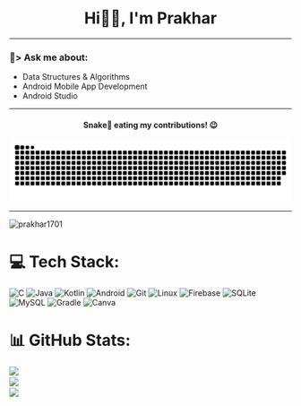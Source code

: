 <h1 align="center">Hi👋🏻, I'm Prakhar</h1>

---

<h3>🔴>&nbspAsk me about:</h3>

<ul>
<li>Data Structures & Algorithms</li>
<li>Android Mobile App Development</li>
<li>Android Studio</li>
</ul>

---

<h4 align="center">Snake🐍 eating my contributions! 😉</h4>

<p align="center">
<picture>
  <source media="(prefers-color-scheme: dark)" srcset="https://raw.githubusercontent.com/Prakhar1701/Prakhar1701/output/github-contribution-grid-snake-dark.svg">
  <source media="(prefers-color-scheme: light)" srcset="https://raw.githubusercontent.com/Prakhar1701/Prakhar1701/output/github-contribution-grid-snake.svg">
  <img alt="Sorry Something Went Wrong..." src="https://raw.githubusercontent.com/platane/platane/output/github-contribution-grid-snake.svg">
</picture>
</p>

---


<p align="left"> <img src="https://komarev.com/ghpvc/?username=prakhar1701&label=Profile%20views&color=0e75b6&style=flat" alt="prakhar1701" /> </p>

<!-- <p align="left"> <a href="https://github.com/ryo-ma/github-profile-trophy"><img src="https://github-profile-trophy.vercel.app/?username=prakhar1701" alt="prakhar1701" /></a> </p> -->


# 💻 Tech Stack:
![C](https://img.shields.io/badge/c-%2300599C.svg?style=for-the-badge&logo=c&logoColor=white)
![Java](https://img.shields.io/badge/Java-ED8B00?style=for-the-badge&logo=java&logoColor=white)
![Kotlin](https://img.shields.io/badge/kotlin-%230095D5.svg?style=for-the-badge&logo=kotlin&logoColor=white)
![Android](https://img.shields.io/badge/Android-3DDC84?style=for-the-badge&logo=android&logoColor=white)
![Git](https://img.shields.io/badge/git-%23F05033.svg?style=for-the-badge&logo=git&logoColor=white)
![Linux](https://img.shields.io/badge/Linux-FCC624?style=for-the-badge&logo=linux&logoColor=black)
![Firebase](https://img.shields.io/badge/firebase-%23039BE5.svg?style=for-the-badge&logo=firebase)
![SQLite](https://img.shields.io/badge/sqlite-%2307405e.svg?style=for-the-badge&logo=sqlite&logoColor=white)
![MySQL](https://img.shields.io/badge/mysql-%2300f.svg?style=for-the-badge&logo=mysql&logoColor=white) 
![Gradle](https://img.shields.io/badge/Gradle-02303A.svg?style=for-the-badge&logo=Gradle&logoColor=white)
![Canva](https://img.shields.io/badge/Canva-%2300C4CC.svg?style=for-the-badge&logo=Canva&logoColor=white)

# 📊 GitHub Stats:
![](https://github-readme-stats.vercel.app/api?username=Prakhar1701&theme=blue-green&hide_border=false&include_all_commits=false&count_private=false)<br/>
![](https://github-readme-streak-stats.herokuapp.com/?user=Prakhar1701&theme=blue-green&hide_border=false)<br/>
![](https://github-readme-stats.vercel.app/api/top-langs/?username=Prakhar1701&theme=blue-green&hide_border=false&include_all_commits=false&count_private=false&layout=compact)
